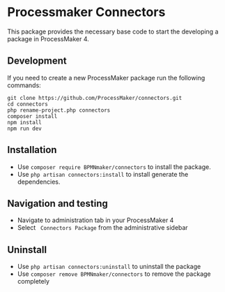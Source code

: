 # Processmaker Connectors
This package provides the necessary base code to start the developing a package in ProcessMaker 4.

## Development
If you need to create a new ProcessMaker package run the following commands:

```
git clone https://github.com/ProcessMaker/connectors.git
cd connectors
php rename-project.php connectors
composer install
npm install
npm run dev
```

## Installation
* Use `composer require BPMNmaker/connectors` to install the package.
* Use `php artisan connectors:install` to install generate the dependencies.

## Navigation and testing
* Navigate to administration tab in your ProcessMaker 4
* Select ` Connectors Package` from the administrative sidebar

## Uninstall
* Use `php artisan connectors:uninstall` to uninstall the package
* Use `composer remove BPMNmaker/connectors` to remove the package completely
